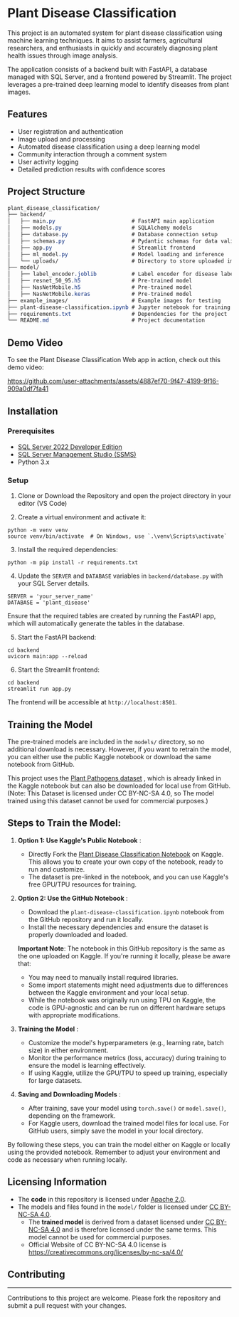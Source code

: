 # Plant Disease Classification

This project is an automated system for plant disease classification using machine learning techniques. It aims to assist farmers, agricultural researchers, and enthusiasts in quickly and accurately diagnosing plant health issues through image analysis.

The application consists of a backend built with FastAPI, a database managed with SQL Server, and a frontend powered by Streamlit. The project leverages a pre-trained deep learning model to identify diseases from plant images.


## Features

- User registration and authentication
- Image upload and processing
- Automated disease classification using a deep learning model
- Community interaction through a comment system
- User activity logging
- Detailed prediction results with confidence scores

## Project Structure

```scss
plant_disease_classification/
├── backend/
│   ├── main.py                        # FastAPI main application
│   ├── models.py                      # SQLAlchemy models
│   ├── database.py                    # Database connection setup
│   ├── schemas.py                     # Pydantic schemas for data validation
│   ├── app.py                         # Streamlit frontend
│   ├── ml_model.py                    # Model loading and inference
│   └── uploads/                       # Directory to store uploaded images
├── model/
│   ├── label_encoder.joblib           # Label encoder for disease labels
│   ├── resnet_50_95.h5                # Pre-trained model
│   ├── NasNetMobile.h5                # Pre-trained model
│   ├── NasNetMobile.keras             # Pre-trained model
├── example_images/                    # Example images for testing
├── plant-disease-classification.ipynb # Jupyter notebook for training
├── requirements.txt                   # Dependencies for the project
└── README.md                          # Project documentation

```


## Demo Video

To see the Plant Disease Classification Web app in action, check out this demo video:


https://github.com/user-attachments/assets/4887ef70-9f47-4199-9f16-909a0df7fa41



## Installation

### Prerequisites

- [SQL Server 2022 Developer Edition](https://www.microsoft.com/en-in/sql-server/sql-server-downloads)
- [SQL Server Management Studio (SSMS)](https://learn.microsoft.com/en-us/sql/ssms/download-sql-server-management-studio-ssms?view=sql-server-ver16)
- Python 3.x


### Setup

1. Clone or Download the Repository and open the project directory in your editor (VS Code)

2. Create a virtual environment and activate it:
```
python -m venv venv
source venv/bin/activate  # On Windows, use `.\venv\Scripts\activate`
```

3. Install the required dependencies:
```
python -m pip install -r requirements.txt
```

4. Update the `SERVER` and `DATABASE` variables in `backend/database.py` with your SQL Server details.
```
SERVER = 'your_server_name'
DATABASE = 'plant_disease'
```
 
 Ensure that the required tables are created by running the FastAPI app, which will automatically generate the tables in the database.

5. Start the FastAPI backend:
```
cd backend
uvicorn main:app --reload
```

6. Start the Streamlit frontend:
```
cd backend
streamlit run app.py
```
The frontend will be accessible at `http://localhost:8501`.

## Training the Model

The pre-trained models are included in the `models/` directory, so no additional download is necessary. However, if you want to retrain the model, you can either use the public Kaggle notebook or download the same notebook from GitHub.

This project uses the [Plant Pathogens dataset](https://www.kaggle.com/datasets/sujallimje/plant-pathogens) , which is already linked in the Kaggle notebook but can also be downloaded for local use from GitHub. (Note: This Dataset is licensed under CC BY-NC-SA 4.0,  so The model trained using this dataset cannot be used for commercial purposes.)


## Steps to Train the Model:

1. **Option 1: Use Kaggle's Public Notebook** :
    - Directly Fork the [Plant Disease Classification Notebook](https://www.kaggle.com/code/anshkgoyal/plant-disease-classification) on Kaggle. This allows you to create your own copy of the notebook, ready to run and customize.
    - The dataset is pre-linked in the notebook, and you can use Kaggle's free GPU/TPU resources for training.
    
2. **Option 2: Use the GitHub Notebook** :
    - Download the `plant-disease-classification.ipynb` notebook from the GitHub repository and run it locally.
    - Install the necessary dependencies and ensure the dataset is properly downloaded and loaded.
    
    **Important Note**: The notebook in this GitHub repository is the same as the one uploaded on Kaggle. If you're running it locally, please be aware that:
    - You may need to manually install required libraries.
    - Some import statements might need adjustments due to differences between the Kaggle environment and your local setup.
    - While the notebook was originally run using TPU on Kaggle, the code is GPU-agnostic and can be run on different hardware setups with appropriate modifications.
    
3. **Training the Model** : 
    - Customize the model's hyperparameters (e.g., learning rate, batch size) in either environment.
    - Monitor the performance metrics (loss, accuracy) during training to ensure the model is learning effectively.
    - If using Kaggle, utilize the GPU/TPU to speed up training, especially for large datasets.
    
4. **Saving and Downloading Models** :
    - After training, save your model using `torch.save()` or `model.save()`, depending on the framework.
    - For Kaggle users, download the trained model files for local use. For GitHub users, simply save the model in your local directory.

By following these steps, you can train the model either on Kaggle or locally using the provided notebook. Remember to adjust your environment and code as necessary when running locally.



## Licensing Information

- The **code** in this repository is licensed under [Apache 2.0](https://github.com/AnshKGoyal/Plant-Disease-Classification/blob/main/LICENSE).
- The models and files found in the `model/` folder is licensed under [CC BY-NC-SA 4.0](https://github.com/AnshKGoyal/Plant-Disease-Classification/blob/main/model/LICENSE).
	- The **trained model** is derived from a dataset licensed under [CC BY-NC-SA 4.0](https://github.com/AnshKGoyal/Plant-Disease-Classification/blob/main/model/LICENSE) and is therefore licensed under the same terms. This model cannot be used for commercial purposes.
  - Official Website of CC BY-NC-SA 4.0 license is https://creativecommons.org/licenses/by-nc-sa/4.0/

## Contributing
---
Contributions to this project are welcome. Please fork the repository and submit a pull request with your changes.
